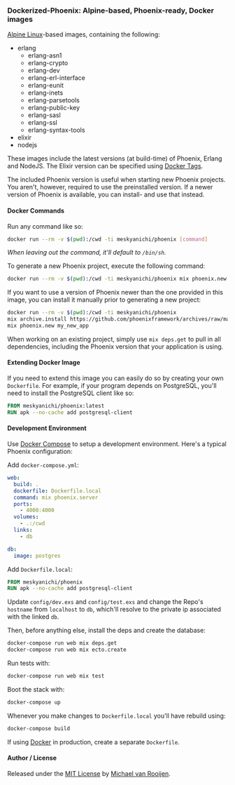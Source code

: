 ### Dockerized-Phoenix: Alpine-based, Phoenix-ready, Docker images

[Alpine Linux]-based images, containing the following:

- erlang
  - erlang-asn1
  - erlang-crypto
  - erlang-dev
  - erlang-erl-interface
  - erlang-eunit
  - erlang-inets
  - erlang-parsetools
  - erlang-public-key
  - erlang-sasl
  - erlang-ssl
  - erlang-syntax-tools
- elixir
- nodejs

These images include the latest versions (at build-time) of Phoenix, Erlang and NodeJS. The Elixir version can be specified using [Docker Tags].

The included Phoenix version is useful when starting new Phoenix projects. You aren't, however, required to use the preinstalled version. If a newer version of Phoenix is available, you can install- and use that instead.


#### Docker Commands

Run any command like so:

```sh
docker run --rm -v $(pwd):/cwd -ti meskyanichi/phoenix [command]
```

*When leaving out the command, it'll default to `/bin/sh`.*

To generate a new Phoenix project, execute the following command:

```sh
docker run --rm -v $(pwd):/cwd -ti meskyanichi/phoenix mix phoenix.new my_new_app
```

If you want to use a version of Phoenix newer than the one provided in this image, you can install it manually prior to generating a new project:

```sh
docker run --rm -v $(pwd):/cwd -ti meskyanichi/phoenix
mix archive.install https://github.com/phoenixframework/archives/raw/master/phoenix_new.ez
mix phoenix.new my_new_app
```

When working on an existing project, simply use `mix deps.get` to pull in all dependencies, including the Phoenix version that your application is using.


#### Extending Docker Image

If you need to extend this image you can easily do so by creating your own `Dockerfile`. For example, if your program depends on PostgreSQL, you'll need to install the PostgreSQL client like so:

```Dockerfile
FROM meskyanichi/phoenix:latest
RUN apk --no-cache add postgresql-client 
```


#### Development Environment

Use [Docker Compose] to setup a development environment. Here's a typical Phoenix configuration:

Add `docker-compose.yml`:

```yml
web:
  build: .
  dockerfile: Dockerfile.local
  command: mix phoenix.server
  ports:
    - 4000:4000
  volumes:
    - .:/cwd
  links:
    - db

db:
  image: postgres
```

Add `Dockerfile.local`:

```Dockerfile
FROM meskyanichi/phoenix
RUN apk --no-cache add postgresql-client 
```

Update `config/dev.exs` and `config/test.exs` and change the Repo's `hostname` from `localhost` to `db`, which'll resolve to the private ip associated with the linked `db`.

Then, before anything else, install the deps and create the database:

```sh
docker-compose run web mix deps.get
docker-compose run web mix ecto.create
```

Run tests with:

```sh
docker-compose run web mix test
```

Boot the stack with:

```sh
docker-compose up
```

Whenever you make changes to `Dockerfile.local` you'll have rebuild using:

```sh
docker-compose build
```

If using [Docker] in production, create a separate `Dockerfile`.


#### Author / License

Released under the [MIT License] by [Michael van Rooijen].


[Docker]: https://www.docker.com/
[Docker Compose]: https://docs.docker.com/compose/
[Docker Tags]: https://hub.docker.com/r/meskyanichi/phoenix/tags/
[Phoenix]: http://www.phoenixframework.org
[Alpine Linux]: http://www.alpinelinux.org
[MIT License]: https://github.com/mrrooijen/dockerized-phoenix/blob/master/LICENSE
[Michael van Rooijen]: https://twitter.com/mrrooijen
